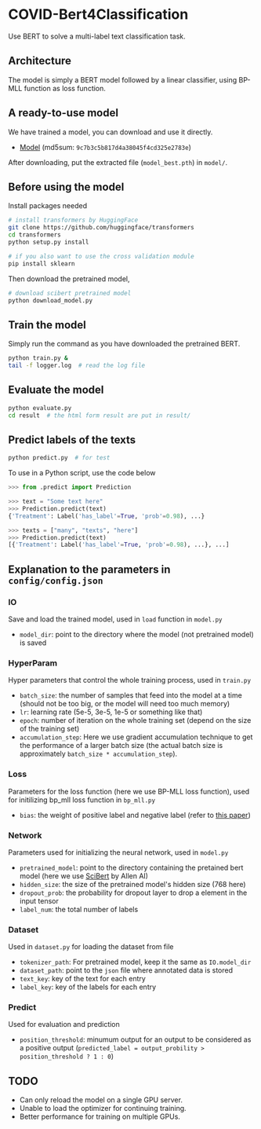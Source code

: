# COVID-Bert4Classification
Use BERT to solve a multi-label text classification task.

## Architecture
The model is simply a BERT model followed by a linear classifier, using BP-MLL function as loss function.

## A ready-to-use model
We have trained a model, you can download and use it directly. 
- [Model](https://drive.google.com/a/berkeley.edu/file/d/1sSv7fgqYHMmUv7A43PVnkl8frltRSYkk/view?usp=sharing) (md5sum: `9c7b3c5b817d4a38045f4cd325e2783e`)

After downloading, put the extracted file (`model_best.pth`) in `model/`.

## Before using the model
Install packages needed
```sh
# install transformers by HuggingFace
git clone https://github.com/huggingface/transformers
cd transformers
python setup.py install

# if you also want to use the cross validation module
pip install sklearn
```
Then download the pretrained model,
```sh
# download scibert pretrained model
python download_model.py
```

## Train the model
Simply run the command as you have downloaded the pretrained BERT.
```sh
python train.py &
tail -f logger.log  # read the log file
```

## Evaluate the model
```sh
python evaluate.py
cd result  # the html form result are put in result/
```

## Predict labels of the texts
```sh
python predict.py  # for test
```
To use in a Python script, use the code below
```python
>>> from .predict import Prediction

>>> text = "Some text here"
>>> Prediction.predict(text)
{'Treatment': Label('has_label'=True, 'prob'=0.98), ...}

>>> texts = ["many", "texts", "here"]
>>> Prediction.predict(text)
[{'Treatment': Label('has_label'=True, 'prob'=0.98), ...}, ...]
```

## Explanation to the parameters in `config/config.json`
### IO
Save and load the trained model, used in `load` function in `model.py`
- `model_dir`: point to the directory where the model (not pretrained model) is saved

### HyperParam
Hyper parameters that control the whole training process, used in `train.py`
- `batch_size`: the number of samples that feed into the model at a time (should not be too big, or the model will need too much memory)
- `lr`: learning rate (5e-5, 3e-5, 1e-5 or something like that)
- `epoch`: number of iteration on the whole training set (depend on the size of the training set)
- `accumulation_step`: Here we use gradient accumulation technique to get the performance of a larger batch size (the actual batch size is approximately `batch_size * accumulation_step`).

### Loss
Parameters for the loss function (here we use BP-MLL loss function), used for initilizing bp_mll loss function in `bp_mll.py`
- `bias`: the weight of positive label and negative label (refer to [this paper](https://ieeexplore.ieee.org/document/1683770))

### Network
Parameters used for initializing the neural network, used in `model.py`
- `pretrained_model`: point to the directory containing the pretained bert model (here we use [SciBert](https://github.com/allenai/scibert) by Allen AI)
- `hidden_size`: the size of the pretrained model's hidden size (768 here)
- `dropout_prob`: the probability for dropout layer to drop a element in the input tensor
- `label_num`: the total number of labels

### Dataset
Used in `dataset.py` for loading the dataset from file
- `tokenizer_path`: For pretrained model, keep it the same as `IO.model_dir`
- `dataset_path`: point to the `json` file where annotated data is stored
- `text_key`: key of the text for each entry
- `label_key`: key of the labels for each entry

### Predict
Used for evaluation and prediction
- `position_threshold`: minumum output for an output to be considered as a positive output (`predicted_label = output_probility > position_threshold ? 1 : 0`)

## TODO
- Can only reload the model on a single GPU server.
- Unable to load the optimizer for continuing training.
- Better performance for training on multiple GPUs.
